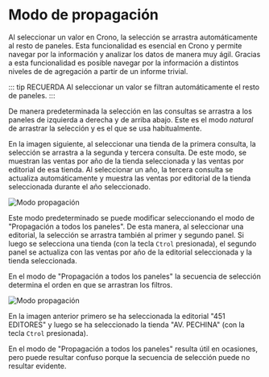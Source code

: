 

# Modo de propagación

Al seleccionar un valor en Crono, la selección se arrastra automáticamente al resto de paneles. Esta funcionalidad es esencial en Crono y permite navegar por la información y analizar los datos de manera muy ágil. Gracias a esta funcionalidad es posible navegar por la información a distintos niveles de de agregación a partir de un informe trivial.

::: tip RECUERDA
Al seleccionar un valor se filtran automáticamente el resto de paneles.
:::

De manera predeterminada la selección en las consultas se arrastra a los paneles de izquierda a derecha y de arriba abajo. Este es el modo *natural* de arrastrar la selección y es el que se usa habitualmente.


En la imagen siguiente, al seleccionar una tienda de la primera consulta, la selección se arrastra a la segunda y tercera consulta. De este modo, se muestran las ventas por año de la tienda seleccionada y las ventas por editorial de esa tienda. Al seleccionar un año, la tercera consulta se actualiza automáticamente y muestra las ventas por editorial de la tienda seleccionada durante el año seleccionado.

![Modo propagación](/images/analysis/ModoPropagacion.png)

Este modo predeterminado se puede modificar seleccionando el modo de "Propagación a todos los paneles". De esta manera, al seleccionar una editorial, la selección se arrastra también al primer y segundo panel. Si luego se selecciona una tienda (con la tecla `Ctrol` presionada), el segundo panel se actualiza con las ventas por año de la editorial seleccionada y la tienda seleccionada.

En el modo de "Propagación a todos los paneles" la secuencia de selección determina el orden en que se arrastran los filtros.

![Modo propagación](/images/analysis/ModoPropagacion2.png)

En la imagen anterior primero se ha seleccionada la editorial "451 EDITORES" y luego se ha seleccionado la tienda "AV. PECHINA" (con la tecla `Ctrol` presionada).


En el modo de "Propagación a todos los paneles" resulta útil en ocasiones, pero puede resultar confuso porque la secuencia de selección puede no resultar evidente.

